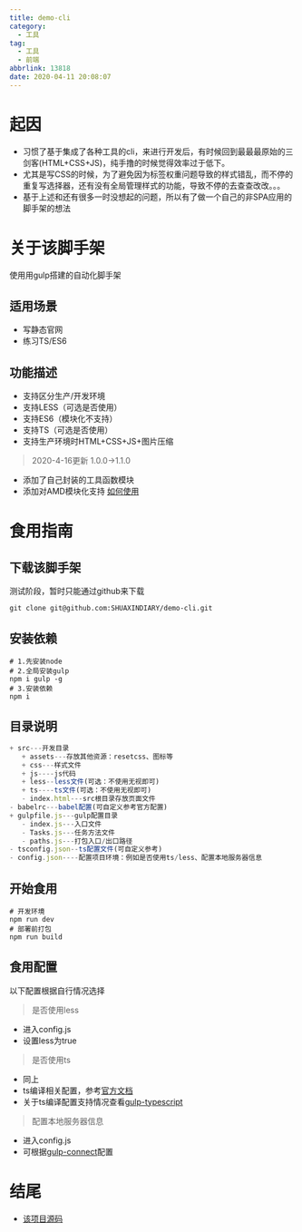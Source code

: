 ```yaml
---
title: demo-cli
category:
  - 工具
tag:
  - 工具
  - 前端
abbrlink: 13818
date: 2020-04-11 20:08:07
---
```


# 起因
- 习惯了基于集成了各种工具的cli，来进行开发后，有时候回到最最最原始的三剑客(HTML+CSS+JS)，纯手撸的时候觉得效率过于低下。
- 尤其是写CSS的时候，为了避免因为标签权重问题导致的样式错乱，而不停的重复写选择器，还有没有全局管理样式的功能，导致不停的去查查改改。。。
- 基于上述和还有很多一时没想起的问题，所以有了做一个自己的非SPA应用的脚手架的想法

# 关于该脚手架
使用用gulp搭建的自动化脚手架

## 适用场景
- 写静态官网
- 练习TS/ES6

## 功能描述
- 支持区分生产/开发环境
- 支持LESS（可选是否使用）
- 支持ES6（模块化不支持）
- 支持TS（可选是否使用）
- 支持生产环境时HTML+CSS+JS+图片压缩

>2020-4-16更新 1.0.0->1.1.0
- 添加了自己封装的工具函数模块
- 添加对AMD模块化支持 [如何使用](https://requirejs.org/)


# 食用指南

## 下载该脚手架
测试阶段，暂时只能通过github来下载
```shell
git clone git@github.com:SHUAXINDIARY/demo-cli.git
```

## 安装依赖
```shell
# 1.先安装node
# 2.全局安装gulp
npm i gulp -g
# 3.安装依赖
npm i 
```

## 目录说明
```js
+ src---开发目录
   + assets---存放其他资源：resetcss、图标等
   + css---样式文件
   + js----js代码
   + less--less文件(可选：不使用无视即可)
   + ts----ts文件(可选：不使用无视即可)
   - index.html---src根目录存放页面文件
- babelrc---babel配置(可自定义参考官方配置)
+ gulpfile.js---gulp配置目录
   - index.js---入口文件
   - Tasks.js---任务方法文件
   - paths.js---打包入口/出口路径
- tsconfig.json--ts配置文件(可自定义参考)
- config.json----配置项目环境：例如是否使用ts/less、配置本地服务器信息
```
## 开始食用
```shell
# 开发环境
npm run dev
# 部署前打包
npm run build
```


## 食用配置
以下配置根据自行情况选择

>是否使用less
- 进入config.js
- 设置less为true

>是否使用ts
- 同上
- ts编译相关配置，参考[官方文档](https://typescript.bootcss.com/tsconfig-json.html)
- 关于ts编译配置支持情况查看[gulp-typescript](https://www.npmjs.com/package/gulp-typescript)

>配置本地服务器信息
- 进入config.js
- 可根据[gulp-connect](https://www.npmjs.com/package/gulp-connect)配置

# 结尾
- [该项目源码](https://github.com/SHUAXINDIARY/demo-cli)